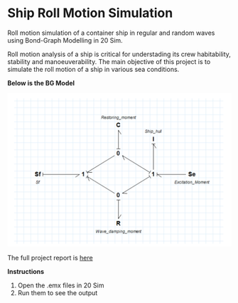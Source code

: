 # Ship Roll Motion Simulation
Roll motion simulation of a container ship in regular and random waves using Bond-Graph Modelling in 20 Sim.


Roll motion analysis of a ship is critical for understading its crew habitability, stability and manoeuverability. The main objective of this project is to simulate the roll motion of a ship in various sea conditions. 

**Below is the BG Model**

![BGM Image](/assets/BGM.png)

The full project report is [here](https://github.com/YoursTruely/ShipRollMotionSimulation/blob/main/Project%20Report.pdf)


**Instructions**

1. Open the .emx files in 20 Sim
2. Run them to see the output




